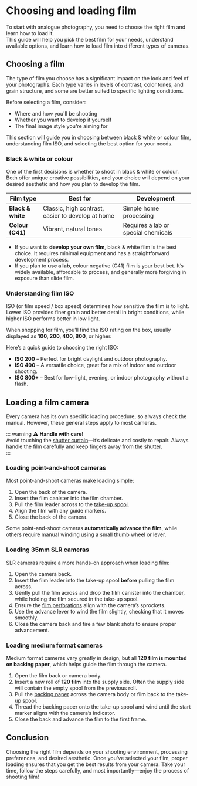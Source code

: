# Choosing and loading film

To start with analogue photography, you need to choose the right film and learn how to load it.  
This guide will help you pick the best film for your needs, understand available options, and learn how to load film into different types of cameras.

## Choosing a film  

The type of film you choose has a significant impact on the look and feel of your photographs. 
Each type varies in levels of contrast, color tones, and grain structure, and some are better suited to specific lighting conditions.  

Before selecting a film, consider:  
- Where and how you'll be shooting  
- Whether you want to develop it yourself  
- The final image style you're aiming for  

This section will guide you in choosing between black & white or colour film, understanding film ISO, and selecting the best option for your needs.

### Black & white or colour  

One of the first decisions is whether to shoot in black & white or colour.
Both offer unique creative possibilities, and your choice will depend on your desired aesthetic and how you plan to develop the film.  

| **Film type**     | **Best for**                                      | **Development**                     |
|-------------------|---------------------------------------------------|-------------------------------------|
| **Black & white** | Classic, high contrast, easier to develop at home | Simple home processing              |
| **Colour (C41)**  | Vibrant, natural tones                            | Requires a lab or special chemicals |

- If you want to **develop your own film**, black & white film is the best choice. It requires minimal equipment and has a straightforward development process.  
- If you plan to **use a lab**, colour negative (C41) film is your best bet. It’s widely available, affordable to process, and generally more forgiving in exposure than slide film.  

### Understanding film ISO  

ISO (or film speed / box speed) determines how sensitive the film is to light.
Lower ISO provides finer grain and better detail in bright conditions, while higher ISO performs better in low light.

When shopping for film, you’ll find the ISO rating on the box, usually displayed as **100, 200, 400, 800**, or higher.  

Here’s a quick guide to choosing the right ISO:  

- **ISO 200** – Perfect for bright daylight and outdoor photography.  
- **ISO 400** – A versatile choice, great for a mix of indoor and outdoor shooting.  
- **ISO 800+** – Best for low-light, evening, or indoor photography without a flash.

## Loading a film camera

Every camera has its own specific loading procedure, so always check the manual. However, these general steps apply to most cameras.  

::: warning ⚠ **Handle with care!**  
Avoid touching the [shutter curtain](/glossary#shutter-curtain)—it’s delicate and costly to repair. Always handle the film carefully and keep fingers away from the shutter.  
:::

### Loading point-and-shoot cameras  

Most point-and-shoot cameras make loading simple:  

1. Open the back of the camera.  
2. Insert the film canister into the film chamber.  
3. Pull the film leader across to the [take-up spool](/glossary#take-up-spool).  
4. Align the film with any guide markers.  
5. Close the back of the camera.  

Some point-and-shoot cameras **automatically advance the film**, while others require manual winding using a small thumb wheel or lever.  

### Loading 35mm SLR cameras  

SLR cameras require a more hands-on approach when loading film:  

1. Open the camera back.  
2. Insert the film leader into the take-up spool **before** pulling the film across.  
3. Gently pull the film across and drop the film canister into the chamber, while holding the film secured in the take-up spool.
4. Ensure the [film perforations](/glossary#film-perforations) align with the camera’s sprockets.  
5. Use the advance lever to wind the film slightly, checking that it moves smoothly.  
6. Close the camera back and fire a few blank shots to ensure proper advancement.  

### Loading medium format cameras  

Medium format cameras vary greatly in design, but all **120 film is mounted on backing paper**, which helps guide the film through the camera.  

1. Open the film back or camera body.  
2. Insert a new roll of **120 film** into the supply side. Often the supply side will contain the empty spool from the previous roll. 
3. Pull the [backing paper](/glossary#backing-paper) across the camera body or film back to the take-up spool.  
4. Thread the backing paper onto the take-up spool and wind until the start marker aligns with the camera’s indicator.  
5. Close the back and advance the film to the first frame.

## Conclusion

Choosing the right film depends on your shooting environment, processing preferences, and desired aesthetic. 
Once you've selected your film, proper loading ensures that you get the best results from your camera. 
Take your time, follow the steps carefully, and most importantly—enjoy the process of shooting film!